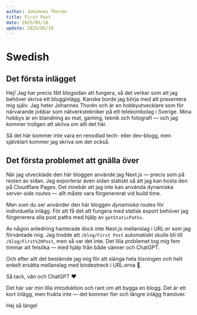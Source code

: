 ```yaml
---
author: Johannes Thorén
title: First Post
date: 2025/05/16
update: 2025/05/18
---
```


# Swedish

## Det första inlägget

Hej! Jag har precis fått blogsidan att fungera, så det verkar som att jag behöver skriva ett blogginlägg. Kanske borde jag börja med att presentera mig själv.
Jag heter Johannes Thorén och är en hobbyutvecklare som för närvarande jobbar som nätverkstekniker på ett telekombolag i Sverige. Mina hobbys är en blandning av mat, gaming, teknik och fotografi — och jag kommer troligen att skriva om allt det här.

Så det här kommer inte vara en renodlad tech- eller dev-blogg, men självklart kommer jag skriva om det också.

## Det första problemet att gnälla över

När jag utvecklade den här bloggen använde jag Next.js — precis som på resten av sidan. Jag exporterar även sidan statiskt så att jag kan hosta den på Cloudflare Pages. Det innebär att jag inte kan använda dynamiska server-side routes — allt måste vara förgenererat vid build time.

Men som du ser använder den här bloggen *dynamiska* routes för individuella inlägg. För att få det att fungera med statisk export behöver jag förgenerera alla post paths med hjälp av `getStaticPaths`.

Av någon anledning hanterade dock inte Next.js mellanslag i URL:er som jag förväntade mig. Jag trodde att `/blog/First Post` automatiskt skulle bli till `/blog/First%20Post`, men så var det inte. Det lilla problemet tog mig fem timmar att felsöka — med hjälp från både vänner och ChatGPT.

Och efter allt det bestämde jag mig för att slänga hela lösningen och helt enkelt ersätta mellanslag med bindestreck i URL:erna 🙂.

Så tack, vän och ChatGPT ❤️

Det här var min lilla introduktion och rant om att bygga en blogg. Det är ett kort inlägg, men frukta inte — det kommer fler och längre inlägg framöver.

Hej så länge!
